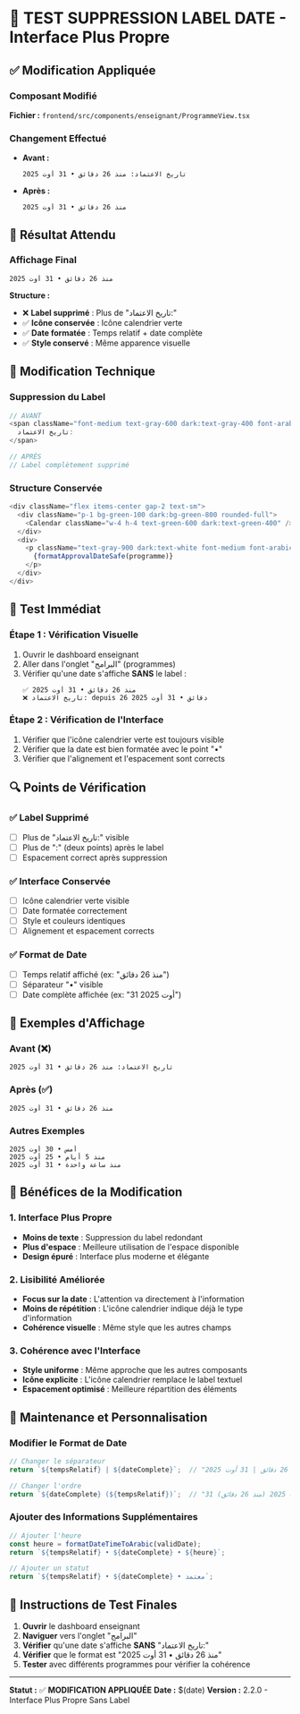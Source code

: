 # 🧪 TEST SUPPRESSION LABEL DATE - Interface Plus Propre

## ✅ **Modification Appliquée**

### **Composant Modifié**
**Fichier :** `frontend/src/components/enseignant/ProgrammeView.tsx`

### **Changement Effectué**
- **Avant :** 
  ```
  تاريخ الاعتماد: منذ 26 دقائق • 31 أوت 2025
  ```
- **Après :** 
  ```
  منذ 26 دقائق • 31 أوت 2025
  ```

## 🎯 **Résultat Attendu**

### **Affichage Final**
```
منذ 26 دقائق • 31 أوت 2025
```

**Structure :**
- ❌ **Label supprimé** : Plus de "تاريخ الاعتماد:"
- ✅ **Icône conservée** : Icône calendrier verte
- ✅ **Date formatée** : Temps relatif + date complète
- ✅ **Style conservé** : Même apparence visuelle

## 🔧 **Modification Technique**

### **Suppression du Label**
```typescript
// AVANT
<span className="font-medium text-gray-600 dark:text-gray-400 font-arabic">
  تاريخ الاعتماد:
</span>

// APRÈS
// Label complètement supprimé
```

### **Structure Conservée**
```typescript
<div className="flex items-center gap-2 text-sm">
  <div className="p-1 bg-green-100 dark:bg-green-800 rounded-full">
    <Calendar className="w-4 h-4 text-green-600 dark:text-green-400" />
  </div>
  <div>
    <p className="text-gray-900 dark:text-white font-medium font-arabic">
      {formatApprovalDateSafe(programme)}
    </p>
  </div>
</div>
```

## 📱 **Test Immédiat**

### **Étape 1 : Vérification Visuelle**
1. Ouvrir le dashboard enseignant
2. Aller dans l'onglet "البرامج" (programmes)
3. Vérifier qu'une date s'affiche **SANS** le label :
   ```
   ✅ منذ 26 دقائق • 31 أوت 2025
   ❌ تاريخ الاعتماد: depuis 26 دقائق • 31 أوت 2025
   ```

### **Étape 2 : Vérification de l'Interface**
1. Vérifier que l'icône calendrier verte est toujours visible
2. Vérifier que la date est bien formatée avec le point "•"
3. Vérifier que l'alignement et l'espacement sont corrects

## 🔍 **Points de Vérification**

### **✅ Label Supprimé**
- [ ] Plus de "تاريخ الاعتماد:" visible
- [ ] Plus de ":" (deux points) après le label
- [ ] Espacement correct après suppression

### **✅ Interface Conservée**
- [ ] Icône calendrier verte visible
- [ ] Date formatée correctement
- [ ] Style et couleurs identiques
- [ ] Alignement et espacement corrects

### **✅ Format de Date**
- [ ] Temps relatif affiché (ex: "منذ 26 دقائق")
- [ ] Séparateur "•" visible
- [ ] Date complète affichée (ex: "31 أوت 2025")

## 📝 **Exemples d'Affichage**

### **Avant (❌)**
```
تاريخ الاعتماد: منذ 26 دقائق • 31 أوت 2025
```

### **Après (✅)**
```
منذ 26 دقائق • 31 أوت 2025
```

### **Autres Exemples**
```
أمس • 30 أوت 2025
منذ 5 أيام • 25 أوت 2025
منذ ساعة واحدة • 31 أوت 2025
```

## 🎉 **Bénéfices de la Modification**

### **1. Interface Plus Propre**
- **Moins de texte** : Suppression du label redondant
- **Plus d'espace** : Meilleure utilisation de l'espace disponible
- **Design épuré** : Interface plus moderne et élégante

### **2. Lisibilité Améliorée**
- **Focus sur la date** : L'attention va directement à l'information
- **Moins de répétition** : L'icône calendrier indique déjà le type d'information
- **Cohérence visuelle** : Même style que les autres champs

### **3. Cohérence avec l'Interface**
- **Style uniforme** : Même approche que les autres composants
- **Icône explicite** : L'icône calendrier remplace le label textuel
- **Espacement optimisé** : Meilleure répartition des éléments

## 🔧 **Maintenance et Personnalisation**

### **Modifier le Format de Date**
```typescript
// Changer le séparateur
return `${tempsRelatif} | ${dateComplete}`;  // "منذ 26 دقائق | 31 أوت 2025"

// Changer l'ordre
return `${dateComplete} (${tempsRelatif})`;  // "31 أوت 2025 (منذ 26 دقائق)"
```

### **Ajouter des Informations Supplémentaires**
```typescript
// Ajouter l'heure
const heure = formatDateTimeToArabic(validDate);
return `${tempsRelatif} • ${dateComplete} • ${heure}`;

// Ajouter un statut
return `${tempsRelatif} • ${dateComplete} • معتمد`;
```

## 🚀 **Instructions de Test Finales**

1. **Ouvrir** le dashboard enseignant
2. **Naviguer** vers l'onglet "البرامج"
3. **Vérifier** qu'une date s'affiche **SANS** "تاريخ الاعتماد:"
4. **Vérifier** que le format est "منذ 26 دقائق • 31 أوت 2025"
5. **Tester** avec différents programmes pour vérifier la cohérence

---

**Statut :** ✅ **MODIFICATION APPLIQUÉE**
**Date :** $(date)
**Version :** 2.2.0 - Interface Plus Propre Sans Label
